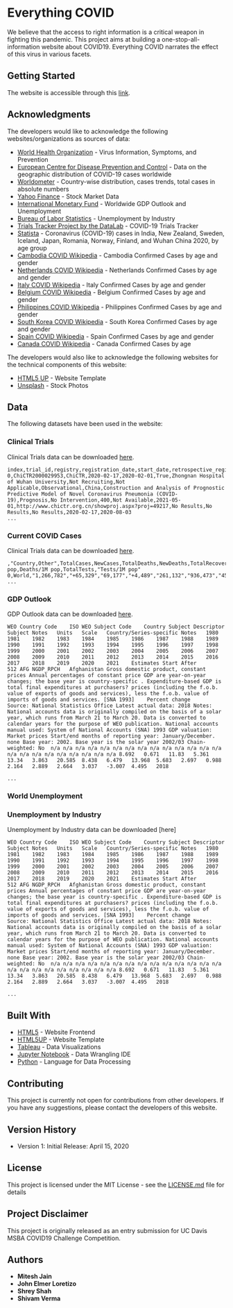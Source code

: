 # Everything COVID

We believe that the access to right information is a critical weapon in fighting this pandemic. This project aims at building a one-stop-all-information website about COVID19. Everything COVID narrates the effect of this virus in various facets.

## Getting Started

The website is accessible through this [link](https://johnelmer.github.io/covid-19-challenge/index.html).

## Acknowledgments

The developers would like to acknowledge the following websites/organizations as sources of data:
* [World Health Organization](https://www.who.int/emergencies/diseases/novel-coronavirus-2019) - Virus Information, Symptoms, and Prevention
* [European Centre for Disease Prevention and Control](https://www.ecdc.europa.eu/en/publications-data/download-todays-data-geographic-distribution-covid-19-cases-worldwide) - Data on the geographic distribution of COVID-19 cases worldwide
* [Worldometer](https://www.worldometers.info/coronavirus/) - Country-wise distribution, cases trends, total cases in absolute numbers
* [Yahoo Finance](https://finance.yahoo.com/) - Stock Market Data
* [International Monetary Fund](https://www.imf.org/en/Publications/WEO/Issues/2020/04/14/weo-april-2020) - Worldwide GDP Outlook and Unemployment
* [Bureau of Labor Statistics](https://www.bls.gov/web/empsit/cpseea31.htm) - Unemployment by Industry
* [Trials Tracker Project by the DataLab](http://covid19.trialstracker.net/index.html) - COVID-19 Trials Tracker
* [Statista](https://www.statista.com/) - Coronavirus (COVID-19) cases in India, New Zealand, Sweden, Iceland, Japan, Romania, Norway, Finland, and Wuhan China 2020, by age group
* [Cambodia COVID Wikipedia](https://en.wikipedia.org/wiki/2020_coronavirus_pandemic_in_Cambodia#Confirmed_Cases) - Cambodia Confirmed Cases by age and gender
* [Netherlands COVID Wikipedia](https://en.wikipedia.org/wiki/2020_coronavirus_pandemic_in_the_Netherlands#Statistics) - Netherlands Confirmed Cases by age and gender
* [Italy COVID Wikipedia](https://en.wikipedia.org/wiki/2020_coronavirus_pandemic_in_Italy) - Italy Confirmed Cases by age and gender
* [Belgium COVID Wikipedia](https://en.wikipedia.org/wiki/2020_coronavirus_pandemic_in_Belgium) - Belgium Confirmed Cases by age and gender
* [Philippines COVID Wikipedia](https://en.wikipedia.org/wiki/2020_coronavirus_pandemic_in_the_Philippines) - Philippines Confirmed Cases by age and gender
* [South Korea COVID Wikipedia](https://en.wikipedia.org/wiki/2020_coronavirus_pandemic_in_South_Korea) - South Korea Confirmed Cases by age and gender
* [Spain COVID Wikipedia](https://en.wikipedia.org/wiki/2020_coronavirus_pandemic_in_Spain) - Spain Confirmed Cases by age and gender
* [Canada COVID Wikipedia](https://en.wikipedia.org/wiki/2020_coronavirus_pandemic_in_Canada#By_age) - Canada Confirmed Cases by age

The developers would also like to acknowledge the following websites for the technical components of this website:
* [HTML5 UP](http://html5up.net) - Website Template
* [Unsplash](http://unsplash.com) - Stock Photos

## Data

The following datasets have been used in the website:
### Clinical Trials

Clinical Trials data can be downloaded [here](https://github.com/johnelmer/covid-19-challenge/blob/master/data/ClinicalTrials.csv).
```
index,trial_id,registry,registration_date,start_date,retrospective_registration,sponsor,recruitment_status,phase,study_type,countries,title,intervention_type,intervention,enrollment,primary_completion_date,full_completion_date,registy_url,results_type,results_published_date,results_url,last_updated,first_seen
0,ChiCTR2000029953,ChiCTR,2020-02-17,2020-02-01,True,Zhongnan Hospital of Wuhan University,Not Recruiting,Not Applicable,Observational,China,Construction and Analysis of Prognostic Predictive Model of Novel Coronavirus Pneumonia (COVID-19),Prognosis,No Intervention,400,Not Available,2021-05-01,http://www.chictr.org.cn/showproj.aspx?proj=49217,No Results,No Results,No Results,2020-02-17,2020-08-03
...
```

### Current COVID Cases

Clinical Trials data can be downloaded [here]().
```
,"Country,Other",TotalCases,NewCases,TotalDeaths,NewDeaths,TotalRecovered,ActiveCases,"Serious,Critical",Tot Cases/1M pop,Deaths/1M pop,TotalTests,"Tests/1M pop"
0,World,"1,266,782","+65,329","69,177","+4,489","261,132","936,473","45,530",163,8.9,,
...
```

### GDP Outlook

GDP Outlook data can be downloaded [here]().
```
WEO Country Code	ISO	WEO Subject Code	Country	Subject Descriptor	Subject Notes	Units	Scale	Country/Series-specific Notes	1980	1981	1982	1983	1984	1985	1986	1987	1988	1989	1990	1991	1992	1993	1994	1995	1996	1997	1998	1999	2000	2001	2002	2003	2004	2005	2006	2007	2008	2009	2010	2011	2012	2013	2014	2015	2016	2017	2018	2019	2020	2021	Estimates Start After
512	AFG	NGDP_RPCH	Afghanistan	Gross domestic product, constant prices	Annual percentages of constant price GDP are year-on-year changes; the base year is country-specific . Expenditure-based GDP is total final expenditures at purchasers? prices (including the f.o.b. value of exports of goods and services), less the f.o.b. value of imports of goods and services. [SNA 1993]	Percent change		Source: National Statistics Office Latest actual data: 2018 Notes: National accounts data is originally compiled on the basis of a solar year, which runs from March 21 to March 20. Data is converted to calendar years for the purpose of WEO publication. National accounts manual used: System of National Accounts (SNA) 1993 GDP valuation: Market prices Start/end months of reporting year: January/December. none Base year: 2002. Base year is the solar year 2002/03 Chain-weighted: No	n/a	n/a	n/a	n/a	n/a	n/a	n/a	n/a	n/a	n/a	n/a	n/a	n/a	n/a	n/a	n/a	n/a	n/a	n/a	n/a	n/a	n/a	n/a	8.692	0.671	11.83	5.361	13.34	3.863	20.585	8.438	6.479	13.968	5.683	2.697	0.988	2.164	2.889	2.664	3.037	-3.007	4.495	2018

...
```

### World Unemployment

### Unemployment by Industry

Unemployment by Industry data can be downloaded [here]
```
WEO Country Code	ISO	WEO Subject Code	Country	Subject Descriptor	Subject Notes	Units	Scale	Country/Series-specific Notes	1980	1981	1982	1983	1984	1985	1986	1987	1988	1989	1990	1991	1992	1993	1994	1995	1996	1997	1998	1999	2000	2001	2002	2003	2004	2005	2006	2007	2008	2009	2010	2011	2012	2013	2014	2015	2016	2017	2018	2019	2020	2021	Estimates Start After
512	AFG	NGDP_RPCH	Afghanistan	Gross domestic product, constant prices	Annual percentages of constant price GDP are year-on-year changes; the base year is country-specific . Expenditure-based GDP is total final expenditures at purchasers? prices (including the f.o.b. value of exports of goods and services), less the f.o.b. value of imports of goods and services. [SNA 1993]	Percent change		Source: National Statistics Office Latest actual data: 2018 Notes: National accounts data is originally compiled on the basis of a solar year, which runs from March 21 to March 20. Data is converted to calendar years for the purpose of WEO publication. National accounts manual used: System of National Accounts (SNA) 1993 GDP valuation: Market prices Start/end months of reporting year: January/December. none Base year: 2002. Base year is the solar year 2002/03 Chain-weighted: No	n/a	n/a	n/a	n/a	n/a	n/a	n/a	n/a	n/a	n/a	n/a	n/a	n/a	n/a	n/a	n/a	n/a	n/a	n/a	n/a	n/a	n/a	n/a	8.692	0.671	11.83	5.361	13.34	3.863	20.585	8.438	6.479	13.968	5.683	2.697	0.988	2.164	2.889	2.664	3.037	-3.007	4.495	2018

...
```

## Built With

* [HTML5](https://www.w3.org/TR/2017/REC-html52-20171214/) - Website Frontend
* [HTML5UP](https://html5up.net) - Website Template
* [Tableau](https://www.tableau.com) - Data Visualizations
* [Jupyter Notebook](https://jupyter.org) - Data Wrangling IDE
* [Python](https://python.org) - Language for Data Processing

## Contributing

This project is currently not open for contributions from other developers. If you have any suggestions, please contact the developers of this website.

## Version History

* Version 1: Initial Release: April 15, 2020

## License

This project is licensed under the MIT License - see the [LICENSE.md](LICENSE.md) file for details

## Project Disclaimer

This project is originally released as an entry submission for UC Davis MSBA COVID19 Challenge Competition.

## Authors

* **Mitesh Jain**
* **John Elmer Loretizo**
* **Shrey Shah**
* **Shivam Verma**

